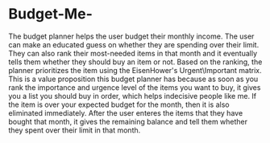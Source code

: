 # Budget-Me-
The budget planner helps the user budget their monthly income. The user can make an educated guess on whether they are spending over their limit. They can also rank their most-needed items in that month and it eventually tells them whether they should buy an item or not. Based on the ranking, the planner  prioritizes the item using the EisenHower's Urgent\Important matrix. This is a value proposition this budget planner has because as soon as you rank the importance and urgence level of the items you want to buy, it gives you a list you should buy in order, which helps indecisive people like me. If the item is over your expected budget for the month, then it is also eliminated immediately. After the user enteres the items that they have bought that month, it gives the remaining balance and tell them whether they spent over their limit in that month.

